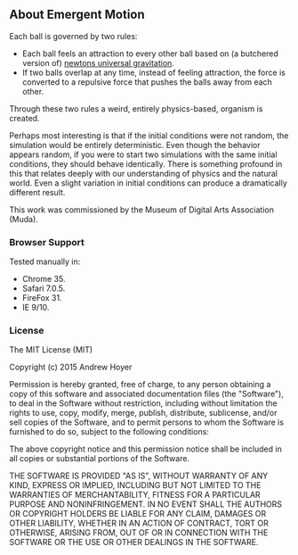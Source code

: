 ## About Emergent Motion

Each ball is governed by two rules:

 * Each ball feels an attraction to every other ball based on (a butchered version of) [newtons universal gravitation](http://en.wikipedia.org/wiki/Newton's_law_of_universal_gravitation).
 * If two balls overlap at any time, instead of feeling attraction, the force is converted to a repulsive force that pushes the balls away from each other.

Through these two rules a weird, entirely physics-based, organism is created.

Perhaps most interesting is that if the initial conditions were not random, the simulation would be entirely deterministic. Even though the behavior appears random, if you were to start two simulations with the same initial conditions, they should behave identically. There is something profound in this that relates deeply with our understanding of physics and the natural world. Even a slight variation in initial conditions can produce a dramatically different result.

This work was commissioned by the Museum of Digital Arts Association (Muda).

### Browser Support

Tested manually in:

* Chrome 35.
* Safari 7.0.5.
* FireFox 31.
* IE 9/10.

### License

The MIT License (MIT)

Copyright (c) 2015 Andrew Hoyer

Permission is hereby granted, free of charge, to any person obtaining a copy
of this software and associated documentation files (the "Software"), to deal
in the Software without restriction, including without limitation the rights
to use, copy, modify, merge, publish, distribute, sublicense, and/or sell
copies of the Software, and to permit persons to whom the Software is
furnished to do so, subject to the following conditions:

The above copyright notice and this permission notice shall be included in
all copies or substantial portions of the Software.

THE SOFTWARE IS PROVIDED "AS IS", WITHOUT WARRANTY OF ANY KIND, EXPRESS OR
IMPLIED, INCLUDING BUT NOT LIMITED TO THE WARRANTIES OF MERCHANTABILITY,
FITNESS FOR A PARTICULAR PURPOSE AND NONINFRINGEMENT. IN NO EVENT SHALL THE
AUTHORS OR COPYRIGHT HOLDERS BE LIABLE FOR ANY CLAIM, DAMAGES OR OTHER
LIABILITY, WHETHER IN AN ACTION OF CONTRACT, TORT OR OTHERWISE, ARISING FROM,
OUT OF OR IN CONNECTION WITH THE SOFTWARE OR THE USE OR OTHER DEALINGS IN
THE SOFTWARE.
